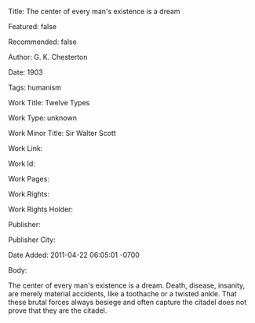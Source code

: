 Title: The center of every man's existence is a dream

Featured: false

Recommended: false

Author: G. K. Chesterton

Date: 1903

Tags: humanism

Work Title: Twelve Types

Work Type: unknown

Work Minor Title:  Sir Walter Scott

Work Link: 

Work Id:  

Work Pages:  

Work Rights:  

Work Rights Holder:  

Publisher:  

Publisher City:  

Date Added: 2011-04-22 06:05:01 -0700

Body:

The center of every man's existence is a dream. Death, disease, insanity, are merely material accidents, like a toothache or a twisted ankle. That these brutal forces always besiege and often capture the citadel does not prove that they are the citadel. 


